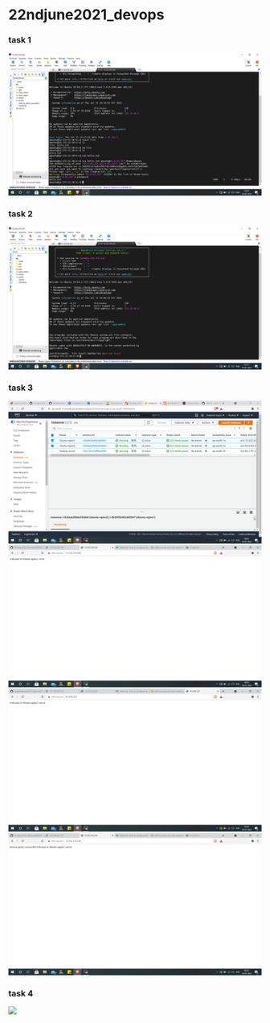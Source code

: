 # 22ndjune2021_devops

### task 1

<img src=task3.1.png>

### task 2
<img src=task3.2.png>

### task 3

<img src=task3.3.a.png>

<img src=task3.3.b.png>

<img src=task3.3.c.png>

<img src=task3.3.d.png>

### task 4
<img src=task3.4.png>

